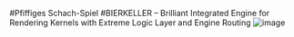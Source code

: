 #Pfiffiges Schach-Spiel
#BIERKELLER – Brilliant Integrated Engine for Rendering Kernels with Extreme Logic Layer and Engine Routing
![image](https://github.com/user-attachments/assets/808dd799-2c45-405a-a474-fb6187e7fa3e)
